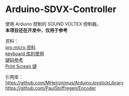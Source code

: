 # Arduino-SDVX-Controller
使用 Arduino 控制的 SOUND VOLTEX 控制器。  
**本项目还在开发中，仅用于参考**

资料：  
[pro micro 资料](https://learn.sparkfun.com/tutorials/pro-micro--fio-v3-hookup-guide/hardware-overview-pro-micro)   
[keyboard 库的使用](https://www.arduino.cc/reference/en/language/functions/usb/keyboard/)  
[键码参考](https://www.arduino.cc/en/Reference/KeyboardModifiers)  
[Print Screen 键](https://forum.arduino.cc/index.php?topic=119740.15)

引用库：  
https://github.com/MHeironimus/ArduinoJoystickLibrary  
https://github.com/PaulStoffregen/Encoder

